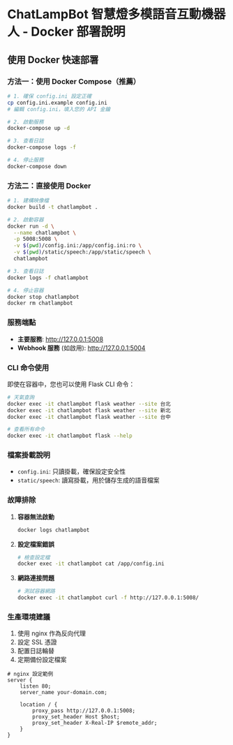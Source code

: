 # ChatLampBot 智慧燈多模語音互動機器人 - Docker 部署說明

## 使用 Docker 快速部署

### 方法一：使用 Docker Compose（推薦）

```bash
# 1. 確保 config.ini 設定正確
cp config.ini.example config.ini
# 編輯 config.ini，填入您的 API 金鑰

# 2. 啟動服務
docker-compose up -d

# 3. 查看日誌
docker-compose logs -f

# 4. 停止服務
docker-compose down
```

### 方法二：直接使用 Docker

```bash
# 1. 建構映像檔
docker build -t chatlampbot .

# 2. 啟動容器
docker run -d \
  --name chatlampbot \
  -p 5008:5008 \
  -v $(pwd)/config.ini:/app/config.ini:ro \
  -v $(pwd)/static/speech:/app/static/speech \
  chatlampbot

# 3. 查看日誌
docker logs -f chatlampbot

# 4. 停止容器
docker stop chatlampbot
docker rm chatlampbot
```

### 服務端點

- **主要服務**: http://127.0.0.1:5008
- **Webhook 服務** (如啟用): http://127.0.0.1:5004

### CLI 命令使用

即使在容器中，您也可以使用 Flask CLI 命令：

```bash
# 天氣查詢
docker exec -it chatlampbot flask weather --site 台北
docker exec -it chatlampbot flask weather --site 新北
docker exec -it chatlampbot flask weather --site 台中

# 查看所有命令
docker exec -it chatlampbot flask --help
```

### 檔案掛載說明

- `config.ini`: 只讀掛載，確保設定安全性
- `static/speech`: 讀寫掛載，用於儲存生成的語音檔案

### 故障排除

1. **容器無法啟動**

   ```bash
   docker logs chatlampbot
   ```

2. **設定檔案錯誤**

   ```bash
   # 檢查設定檔
   docker exec -it chatlampbot cat /app/config.ini
   ```

3. **網路連接問題**
   ```bash
   # 測試容器網路
   docker exec -it chatlampbot curl -f http://127.0.0.1:5008/
   ```

### 生產環境建議

1. 使用 nginx 作為反向代理
2. 設定 SSL 憑證
3. 配置日誌輪替
4. 定期備份設定檔案

```nginx
# nginx 設定範例
server {
    listen 80;
    server_name your-domain.com;

    location / {
        proxy_pass http://127.0.0.1:5008;
        proxy_set_header Host $host;
        proxy_set_header X-Real-IP $remote_addr;
    }
}
```
